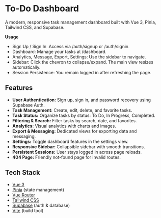 # To-Do Dashboard

A modern, responsive task management dashboard built with Vue 3, Pinia, Tailwind CSS, and Supabase.

**Usage**
- Sign Up / Sign In: Access via /auth/signup or /auth/signin.
- Dashboard: Manage your tasks at /dashboard.
- Analytics, Message, Export, Settings: Use the sidebar to navigate.
- Sidebar: Click the chevron to collapse/expand. The main view resizes automatically.
- Session Persistence: You remain logged in after refreshing the page.

## Features

- **User Authentication:** Sign up, sign in, and password recovery using Supabase Auth.
- **Task Management:** Create, edit, delete, and favorite tasks.
- **Task Status:** Organize tasks by status: To Do, In Progress, Completed.
- **Filtering & Search:** Filter tasks by search, date, and favorites.
- **Analytics:** Visual analytics with charts and images.
- **Export & Messaging:** Dedicated views for exporting data and messaging.
- **Settings:** Toggle dashboard features in the settings view.
- **Responsive Sidebar:** Collapsible sidebar with smooth transitions.
- **Persistent Sessions:** User stays logged in across page reloads.
- **404 Page:** Friendly not-found page for invalid routes.

## Tech Stack

- [Vue 3](https://vuejs.org/)
- [Pinia](https://pinia.vuejs.org/) (state management)
- [Vue Router](https://router.vuejs.org/)
- [Tailwind CSS](https://tailwindcss.com/)
- [Supabase](https://supabase.com/) (auth & database)
- [Vite](https://vitejs.dev/) (build tool)

